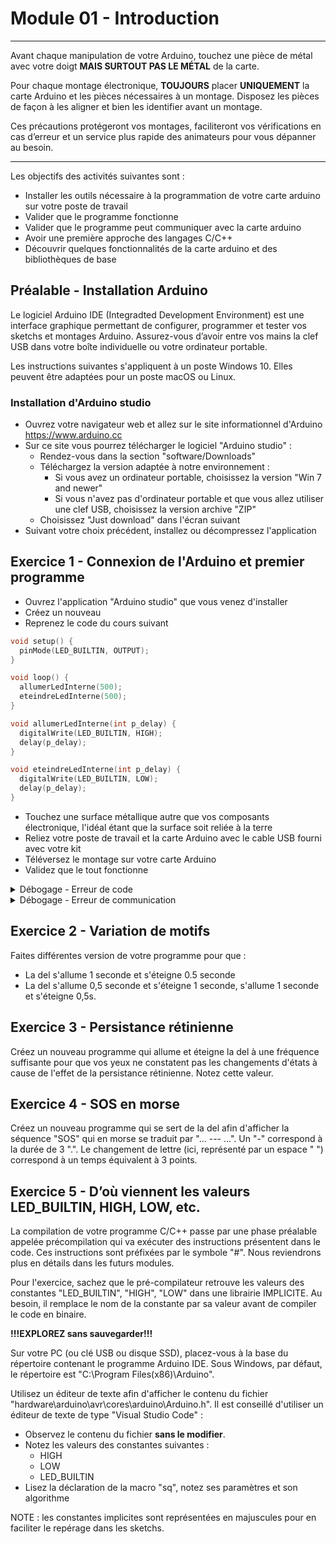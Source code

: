 # Module 01 - Introduction

---
Avant chaque manipulation de votre Arduino, touchez une pièce de métal avec votre doigt **MAIS SURTOUT PAS LE MÉTAL** de la carte.

Pour chaque montage électronique, **TOUJOURS** placer **UNIQUEMENT** la carte Arduino et les pièces nécessaires à un montage. Disposez les pièces de façon à les aligner et bien les identifier avant un montage.

Ces précautions protégeront vos montages, faciliteront vos vérifications en cas d’erreur et un service plus rapide des animateurs pour vous dépanner au besoin.

---

Les objectifs des activités suivantes sont :

- Installer les outils nécessaire à la programmation de votre carte arduino sur votre poste de travail
- Valider que le programme fonctionne
- Valider que le programme peut communiquer avec la carte arduino
- Avoir une première approche des langages C/C++
- Découvrir quelques fonctionnalités de la carte arduino et des bibliothèques de base

## Préalable - Installation Arduino

Le logiciel Arduino IDE (Integradted Development Environment) est une interface graphique permettant de configurer, programmer et tester vos sketchs et montages Arduino. Assurez-vous d’avoir entre vos mains la clef USB dans votre boîte individuelle ou votre ordinateur portable.

Les instructions suivantes s'appliquent à un poste Windows 10. Elles peuvent être adaptées pour un poste macOS ou Linux.

### Installation d'Arduino studio

- Ouvrez votre navigateur web et allez sur le site informationnel d'Arduino https://www.arduino.cc
- Sur ce site vous pourrez télécharger le logiciel "Arduino studio" :
  - Rendez-vous dans la section "software/Downloads"
  - Téléchargez la version adaptée à notre environnement :
    - Si vous avez un ordinateur portable, choisissez la version "Win 7 and newer"
    - Si vous n'avez pas d'ordinateur portable et que vous allez utiliser une clef USB, choisissez la version archive "ZIP"
  - Choisissez "Just download" dans l'écran suivant
- Suivant votre choix précédent, installez ou décompressez l'application

## Exercice 1 - Connexion de l'Arduino et premier programme

- Ouvrez l'application "Arduino studio" que vous venez d'installer
- Créez un nouveau
- Reprenez le code du cours suivant

```c++
void setup() {
  pinMode(LED_BUILTIN, OUTPUT);
}

void loop() {
  allumerLedInterne(500);
  eteindreLedInterne(500);
}

void allumerLedInterne(int p_delay) {
  digitalWrite(LED_BUILTIN, HIGH);
  delay(p_delay);  
}

void eteindreLedInterne(int p_delay) {
  digitalWrite(LED_BUILTIN, LOW);
  delay(p_delay);  
}
```

- Touchez une surface métallique autre que vos composants électronique, l'idéal étant que la surface soit reliée à la terre
- Reliez votre poste de travail et la carte Arduino avec le cable USB fourni avec votre kit
- Téléversez le montage sur votre carte Arduino
- Validez que le tout fonctionne

<details>
    <summary>Débogage - Erreur de code</summary>

Recherchez des indices dans le message d'erreur. Minimalement, vous allez avoir le numéro de la ligne avec une description sommaire. Comme toujours, validez les accolades, parenthèses, points virgules, déclaration de variables, etc.

</details>

<details>
    <summary>Débogage - Erreur de communication</summary>

- Validez que vous avez bien branché votre carte Arduino à votre poste avec le cable USB fourni dans votre kit
- Validez vos paramètres de communication :
  - Type de carte : "Arduino Uno"
  - Port : validez que la carte est bien détectée et sélectionnez le port correspondant à votre carte

Si la carte n'est pas affichée dans la section "Outils/Port", essayez d'installer le pilote fourni avec "Arduino Studio" en suivant les étapes suivantes :

- Ouvrez l’explorateur Windows. Recherchez "C:\Program Files(X86)\Arduino\drivers"
- Recherchez le programme "dpinst-amd64.exe"
- Lancez-le et suivez les instructions pour installer le pilote

</details>

## Exercice 2 - Variation de motifs

Faites différentes version de votre programme pour que :

- La del s'allume 1 seconde et s'éteigne 0.5 seconde
- La del s'allume 0,5 seconde et s'éteigne 1 seconde, s'allume 1 seconde et s'éteigne 0,5s.

## Exercice 3 - Persistance rétinienne

Créez un nouveau programme qui allume et éteigne la del à une fréquence suffisante pour que vos yeux ne constatent pas les changements d'états à cause de l'effet de la persistance rétinienne. Notez cette valeur.

## Exercice 4 - SOS en morse

Créez un nouveau programme qui se sert de la del afin d'afficher la séquence "SOS" qui en morse se traduit par "... --- ...". Un "-" correspond à la durée de 3 ".". Le changement de lettre (ici, représenté par un espace " ") correspond à un temps équivalent à 3 points.

## Exercice 5 - D’où viennent les valeurs LED_BUILTIN, HIGH, LOW, etc.

La compilation de votre programme C/C++ passe par une phase préalable appelée précompilation qui va exécuter des instructions présentent dans le code. Ces instructions sont préfixées par le symbole "#". Nous reviendrons plus en détails dans les futurs modules.

Pour l'exercice, sachez que le pré-compilateur retrouve les valeurs des constantes "LED_BUILTIN", "HIGH", "LOW" dans une librairie IMPLICITE. Au besoin, il remplace le nom de la constante par sa valeur avant de compiler le code en binaire.

**!!!EXPLOREZ sans sauvegarder!!!**

Sur votre PC (ou clé USB ou disque SSD), placez-vous à la base du répertoire contenant le programme Arduino IDE. Sous Windows, par défaut, le répertoire est "C:\Program Files(x86)\Arduino".

Utilisez un éditeur de texte afin d'afficher le contenu du fichier "hardware\arduino\avr\cores\arduino\Arduino.h". Il est conseillé d'utiliser un éditeur de texte de type "Visual Studio Code" :

- Observez le contenu du fichier **sans le modifier**.
- Notez les valeurs des constantes suivantes :
  - HIGH
  - LOW
  - LED_BUILTIN
- Lisez la déclaration de la macro "sq", notez ses paramètres et son algorithme

NOTE : les constantes implicites sont représentées en majuscules pour en faciliter le repérage dans les sketchs.
